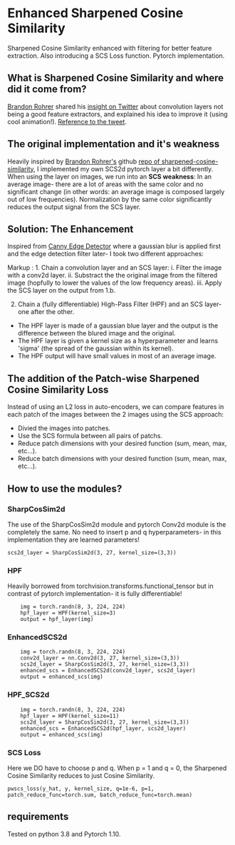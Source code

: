 # Enhanced Sharpened Cosine Similarity
Sharpened Cosine Similarity enhanced with filtering for better feature extraction. Also introducing a SCS Loss function. Pytorch implementation.

## What is Sharpened Cosine Similarity and where did it come from?
[Brandon Rohrer](https://github.com/brohrer) shared his [insight on Twitter](https://twitter.com/_brohrer_/status/1232063619657093120?lang=en) about convolution layers not being a good feature extractors, and explained his idea to improve it (using cool animation!). [Reference to the tweet](https://twitter.com/_brohrer_/status/1232063619657093120?lang=en).

## The original implementation and it's weakness
Heavily inspired by [Brandon Rohrer's](https://github.com/brohrer) github [repo of sharpened-cosine-similarity](https://github.com/brohrer/sharpened-cosine-similarity), I implemented my own SCS2d pytorch layer a bit differently. When using the layer on images, we run into an **SCS weakness**: In an average image- there are a lot of areas with the same color and no significant change (in other words: an average image is composed largely out of low frequencies). Normalization by the same color significantly reduces the output signal from the SCS layer.

## Solution: The Enhancement
Inspired from [Canny Edge Detector](https://docs.opencv.org/4.x/da/d22/tutorial_py_canny.html) where a gaussian blur is applied first and the edge detection filter later- I took two different approaches:

 Markup : 1. Chain a convolution layer and an SCS layer:
            i. Filter the image with a conv2d layer.
            ii. Substract the the original image from the filtered image (hopfully to lower the values of the low frequency areas).
            iii. Apply the SCS layer on the output from 1.b.

2. Chain a (fully differentiable) High-Pass Filter (HPF) and an SCS layer- one after the other. 
- The HPF layer is made of a gaussian blue layer and the output is the difference between the blured image and the original.
- The HPF layer is given a kernel size as a hyperparameter and learns 'sigma' (the spread of the gaussian within its kernel).
- The HPF output will have small values in most of an average image.

## The addition of the Patch-wise Sharpened Cosine Similarity Loss
Instead of using an L2 loss in auto-encoders, we can compare features in each patch of the images between the 2 images using the SCS approach:
* Divied the images into patches.
* Use the SCS formula between all pairs of patchs.
* Reduce patch dimensions with your desired function (sum, mean, max, etc...).
* Reduce batch dimensions with your desired function (sum, mean, max, etc...).


## How to use the modules?
### SharpCosSim2d
The use of the SharpCosSim2d module and pytorch Conv2d module is the completely the same.
No need to insert p and q hyperparameters- in this implementation they are learned parameters!
```
scs2d_layer = SharpCosSim2d(3, 27, kernel_size=(3,3))
```
### HPF
Heavily borrowed from torchvision.transforms.functional_tensor but in contrast of pytorch implementation- it is fully differentiable!
```
    img = torch.randn(8, 3, 224, 224)
    hpf_layer = HPF(kernel_size=3)
    output = hpf_layer(img)
```
### EnhancedSCS2d
```
    img = torch.randn(8, 3, 224, 224)
    conv2d_layer = nn.Conv2d(3, 27, kernel_size=(3,3))
    scs2d_layer = SharpCosSim2d(3, 27, kernel_size=(3,3))
    enhanced_scs = EnhancedSCS2d(conv2d_layer, scs2d_layer)
    output = enhanced_scs(img)
```
### HPF_SCS2d
```
    img = torch.randn(8, 3, 224, 224)
    hpf_layer = HPF(kernel_size=11)
    scs2d_layer = SharpCosSim2d(3, 27, kernel_size=(3,3))
    enhanced_scs = EnhancedSCS2d(hpf_layer, scs2d_layer)
    output = enhanced_scs(img)
```
### SCS Loss
Here we DO have to choose p and q. When p = 1 and q = 0, the Sharpened Cosine Similarity reduces to just Cosine Similarity.
```
pwscs_loss(y_hat, y, kernel_size, q=1e-6, p=1, patch_reduce_func=torch.sum, batch_reduce_func=torch.mean)
```

## requirements
Tested on python 3.8 and Pytorch 1.10.
